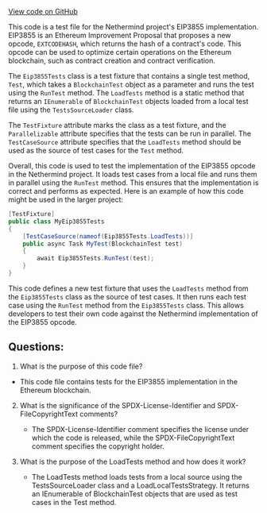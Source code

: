 [View code on GitHub](https://github.com/NethermindEth/nethermind/src/Nethermind/Ethereum.Blockchain.Block.Test/Eip3855Tests.cs)

This code is a test file for the Nethermind project's EIP3855 implementation. EIP3855 is an Ethereum Improvement Proposal that proposes a new opcode, `EXTCODEHASH`, which returns the hash of a contract's code. This opcode can be used to optimize certain operations on the Ethereum blockchain, such as contract creation and contract verification.

The `Eip3855Tests` class is a test fixture that contains a single test method, `Test`, which takes a `BlockchainTest` object as a parameter and runs the test using the `RunTest` method. The `LoadTests` method is a static method that returns an `IEnumerable` of `BlockchainTest` objects loaded from a local test file using the `TestsSourceLoader` class.

The `TestFixture` attribute marks the class as a test fixture, and the `Parallelizable` attribute specifies that the tests can be run in parallel. The `TestCaseSource` attribute specifies that the `LoadTests` method should be used as the source of test cases for the `Test` method.

Overall, this code is used to test the implementation of the EIP3855 opcode in the Nethermind project. It loads test cases from a local file and runs them in parallel using the `RunTest` method. This ensures that the implementation is correct and performs as expected. Here is an example of how this code might be used in the larger project:

```csharp
[TestFixture]
public class MyEip3855Tests
{
    [TestCaseSource(nameof(Eip3855Tests.LoadTests))]
    public async Task MyTest(BlockchainTest test)
    {
        await Eip3855Tests.RunTest(test);
    }
}
```

This code defines a new test fixture that uses the `LoadTests` method from the `Eip3855Tests` class as the source of test cases. It then runs each test case using the `RunTest` method from the `Eip3855Tests` class. This allows developers to test their own code against the Nethermind implementation of the EIP3855 opcode.
## Questions: 
 1. What is the purpose of this code file?
   - This code file contains tests for the EIP3855 implementation in the Ethereum blockchain.

2. What is the significance of the SPDX-License-Identifier and SPDX-FileCopyrightText comments?
   - The SPDX-License-Identifier comment specifies the license under which the code is released, while the SPDX-FileCopyrightText comment specifies the copyright holder.

3. What is the purpose of the LoadTests method and how does it work?
   - The LoadTests method loads tests from a local source using the TestsSourceLoader class and a LoadLocalTestsStrategy. It returns an IEnumerable of BlockchainTest objects that are used as test cases in the Test method.